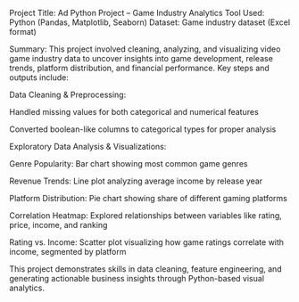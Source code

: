 Project Title: Ad Python Project – Game Industry Analytics
Tool Used: Python (Pandas, Matplotlib, Seaborn)
Dataset: Game industry dataset (Excel format)

Summary:
This project involved cleaning, analyzing, and visualizing video game industry data to uncover insights into game development, release trends, platform distribution, and financial performance. Key steps and outputs include:

Data Cleaning & Preprocessing:

Handled missing values for both categorical and numerical features

Converted boolean-like columns to categorical types for proper analysis

Exploratory Data Analysis & Visualizations:

Genre Popularity: Bar chart showing most common game genres

Revenue Trends: Line plot analyzing average income by release year

Platform Distribution: Pie chart showing share of different gaming platforms

Correlation Heatmap: Explored relationships between variables like rating, price, income, and ranking

Rating vs. Income: Scatter plot visualizing how game ratings correlate with income, segmented by platform

This project demonstrates skills in data cleaning, feature engineering, and generating actionable business insights through Python-based visual analytics.
